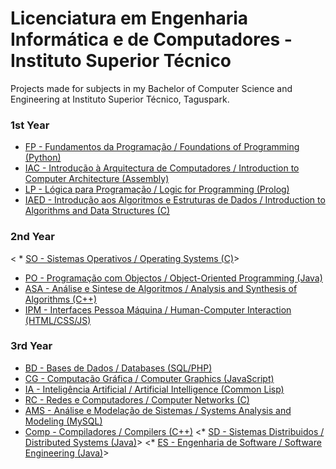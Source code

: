 # Licenciatura em Engenharia Informática e de Computadores - Instituto Superior Técnico
Projects made for subjects in my Bachelor of Computer Science and Engineering at Instituto Superior Técnico, Taguspark.

### 1st Year
* [FP - Fundamentos da Programação / Foundations of Programming (Python)](https://github.com/J04N4/IST-LEIC/tree/main/1st_year/FP)
* [IAC - Introdução à Arquitectura de Computadores / Introduction to Computer Architecture (Assembly)](https://github.com/J04N4/IST-LEIC/tree/main/1st_year/IAC)
* [LP - Lógica para Programação / Logic for Programming (Prolog)](https://github.com/J04N4/IST-LEIC/tree/main/1st_year/LP)
* [IAED - Introdução aos Algoritmos e Estruturas de Dados / Introduction to Algorithms and Data Structures (C)](https://github.com/J04N4/IST-LEIC/tree/main/1st_year/IAED)

### 2nd Year
< * [SO - Sistemas Operativos / Operating Systems (C)](2nd_Year/SO)>
* [PO - Programação com Objectos / Object-Oriented Programming (Java)](https://github.com/J04N4/IST-LEIC/tree/main/2nd_year/PO/ProjetoPO-master/)
* [ASA - Análise e Sintese de Algoritmos / Analysis and Synthesis of Algorithms (C++)](https://github.com/J04N4/IST-LEIC/tree/main/2nd_year/ASA)
* [IPM - Interfaces Pessoa Máquina / Human-Computer Interaction (HTML/CSS/JS)](https://github.com/J04N4/IST-LEIC/tree/main/2nd_year/IPM/iGo/)

### 3rd Year
* [BD - Bases de Dados / Databases (SQL/PHP)](https://github.com/J04N4/IST-LEIC/tree/main/3rd_year/BD)
* [CG - Computação Gráfica / Computer Graphics (JavaScript)](https://github.com/J04N4/IST-LEIC/tree/main/3rd_year/CG)
* [IA - Inteligência Artificial / Artificial Intelligence (Common Lisp)](https://github.com/J04N4/IST-LEIC/tree/main/3rd_year/IA)
* [RC - Redes e Computadores / Computer Networks (C)](https://github.com/J04N4/IST-LEIC/tree/main/3rd_year/RC)
* [AMS - Análise e Modelação de Sistemas / Systems Analysis and Modeling (MySQL)](https://github.com/J04N4/IST-LEIC/tree/main/3rd_year/AMS)
* [Comp - Compiladores / Compilers (C++)](https://github.com/J04N4/IST-LEIC/tree/main/3rd_year/COMP)
<* [SD - Sistemas Distribuidos / Distributed Systems (Java)](3rd_Year/SD)>
<* [ES - Engenharia de Software / Software Engineering (Java)](3rd_Year/ES)>
